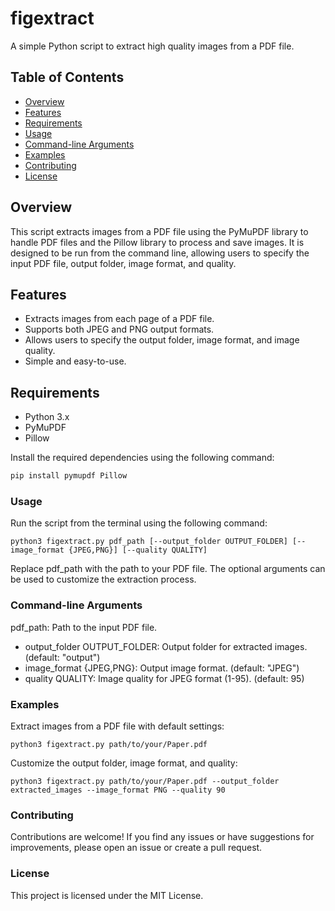 # figextract
A simple Python script to extract high quality images from a PDF file.

## Table of Contents
- [Overview](#overview)
- [Features](#features)
- [Requirements](#requirements)
- [Usage](#usage)
- [Command-line Arguments](#command-line-arguments)
- [Examples](#examples)
- [Contributing](#contributing)
- [License](#license)

## Overview

This script extracts images from a PDF file using the PyMuPDF library to handle PDF files and the Pillow library to process and save images. It is designed to be run from the command line, allowing users to specify the input PDF file, output folder, image format, and quality.

## Features

- Extracts images from each page of a PDF file.
- Supports both JPEG and PNG output formats.
- Allows users to specify the output folder, image format, and image quality.
- Simple and easy-to-use.

## Requirements

- Python 3.x
- PyMuPDF
- Pillow

Install the required dependencies using the following command:

```bash
pip install pymupdf Pillow
```

### Usage
Run the script from the terminal using the following command:
```
python3 figextract.py pdf_path [--output_folder OUTPUT_FOLDER] [--image_format {JPEG,PNG}] [--quality QUALITY]
```
Replace pdf_path with the path to your PDF file. The optional arguments can be used to customize the extraction process.

### Command-line Arguments
pdf_path: Path to the input PDF file.
- output_folder OUTPUT_FOLDER: Output folder for extracted images. (default: "output")
- image_format {JPEG,PNG}: Output image format. (default: "JPEG")
- quality QUALITY: Image quality for JPEG format (1-95). (default: 95)

### Examples
Extract images from a PDF file with default settings:
```
python3 figextract.py path/to/your/Paper.pdf
```

Customize the output folder, image format, and quality:
```
python3 figextract.py path/to/your/Paper.pdf --output_folder extracted_images --image_format PNG --quality 90
```

### Contributing
Contributions are welcome! If you find any issues or have suggestions for improvements, please open an issue or create a pull request.

### License
This project is licensed under the MIT License.
